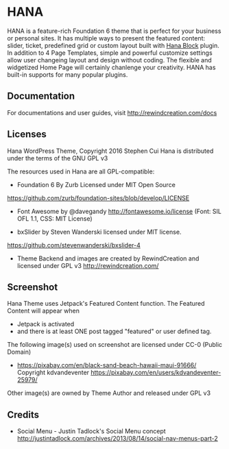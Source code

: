 # HANA
HANA is a feature-rich Foundation 6 theme that is perfect for your business or personal sites. It has multiple ways to present the featured content: slider, ticket, predefined grid or custom layout built with <a href="http://rewindcreation.com/hana-block">Hana Block</a> plugin. In addition to 4 Page Templates, simple and powerful customize settings allow user changeing layout and design without coding. The flexible and widgetized Home Page will certainly chanlenge your creativity. HANA has built-in supports for many popular plugins.
## Documentation

For documentations and user guides, visit http://rewindcreation.com/docs

## Licenses

Hana WordPress Theme, Copyright 2016 Stephen Cui
Hana is distributed under the terms of the GNU GPL v3

The resources used in Hana are all GPL-compatible:

* Foundation 6 By Zurb Licensed under MIT Open Source

https://github.com/zurb/foundation-sites/blob/develop/LICENSE

* Font Awesome by @davegandy
http://fontawesome.io/license (Font: SIL OFL 1.1, CSS: MIT License)

* bxSlider by Steven Wanderski licensed under MIT license. 

https://github.com/stevenwanderski/bxslider-4

* Theme Backend and images are created by RewindCreation and licensed under GPL v3 http://rewindcreation.com/

## Screenshot

Hana Theme uses Jetpack's Featured Content function. The Featured Content will appear when
* Jetpack is activated
* and there is at least ONE post tagged "featured" or user defined tag.

The following image(s) used on screenshot are licensed under CC-0 (Public Domain) 

* https://pixabay.com/en/black-sand-beach-hawaii-maui-91666/ Copyright kdvandeventer https://pixabay.com/en/users/kdvandeventer-25979/

Other image(s) are owned by Theme Author and released under GPL v3

## Credits

* Social Menu - Justin Tadlock's Social Menu concept http://justintadlock.com/archives/2013/08/14/social-nav-menus-part-2
